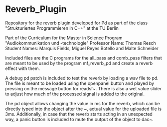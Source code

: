 # Reverb_Plugin
Repository for the reverb plugin developed for Pd as part of the class "Strukturiertes Programmieren in C++" at the TU Berlin


Part of the Curriculum for the Master in Science Program "Audiokommunikation und -technologie"
Professor Name: Thomas Resch
Student Names: Marquis Fields, Miguel Reyes Botello and Malte Schneider

Included files are the C programs for the all_pass and comb_pass filters that are meant to be used by the program mf_reverb_pd and create a reverb effect with them. 

A debug pd patch is included to test the reverb by loading a wav file to pd. The file is meant to be loaded using the openpanel button and played by pressing on the message button for readsf~. 
There is also a wet value slider to adjust how much of the processed signal is added to the original. 

The pd object allows changing the value in ms for the reverb, which can be directly typed into the object after the ~, actual value for the uploaded file is 3ms. Additionally, in case that the reverb starts acting in an unexpected way, a panic button is included to mute the output of the object to dac~.
